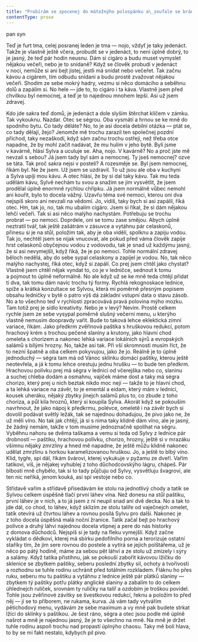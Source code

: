 ```yaml
---
title: "Probírám se zpocenej do mátožnýho polospánku a\_zoufale se bráním tomu, abych se probudil úplně, venku je tma, já chvíli váhám, jestli je ráno nebo večer a\_co je dnes vůbec za den, silou tisknu oči a\_snažím se zase propadnout do sna\\. Už mockrát se mi podařilo nechat si něco aspoň trochu dozdát a\_nenechat se otravovat realitou, hned jak mi zabuší na čelo\\. Nevím, jestli byla Tamara vůbec na světě, když byla v\_Srbsku válka, ale mohlo by se mi třeba zdát, že jsem jako zraněnej válečnej hrdina ve špitále a\_ona sestřička, a\_asi by mě rozhodně měla udělat, jako za moje zásluhy o\_svobodu Srbska… nebo vlastně za zásluhy o\_jednotu Jugoslávie? Kurva, to se zbytečně komplikuje, taky by mi určitě řekla NE ne ne, já se na to vykašlu\\. Tak jinak, už vím\_— já jsem generál chorvatský armády a\_právě se chystáme postřílet Tamaře celou rodinu, ona jde za mnou, já ji utěšuju a\_jsem víceméně rozhodnutej, že nakonec vyměknu, neřeknu NE a\_budu vstřícnej\\. Tamara na mě kouká prosebně svejma nekonečně modrejma očima, je nahá, na sobě má akorát kousek nějakýho špinavýho válečnýho hadru… Sakra, kolik jí asi tak bylo, když tam byla ta válka? Nojo, tak teda ne, už jsem fakt vzbuzenej, ta válka mi to dohajzlu nějak zkomplikovala, začal jsem řešit národnosti a\_letopočty a\_co by asi tak měla na sobě, kdyby šla ke generálovi chorvatský armády\\. Vykašlat se na to\\. Asi snad vstanu\\. Já si tady lámu hlavu, jak ji gentlemansky ošukat, a\_nic\_— NE\_— prej ani ve snu\\. Mohla mi to udělat aspoň rukou\\. Příště, až se mi bude něco zdát, tak prostě budu chorvatskej generál a\_dám jí vybrat, jestli se nechá ojet, nebo odstřelit, bude to rychlý a\_jednoduchý\\."
contentType: prose
---
```


<section>

pan syn

Teď je furt tma, celej posranej leden je tma — nojo, vždyť je taky jedenáct. Takže je vlastně ještě včera, probudit se v jedenáct, to není úplně dobrý, to je jasný, že teď pár hodin neusnu. Dám si cigáro a budu muset vymyslet nějakou večeři, nebo je to snídaně? Když se člověk probudí v jedenáct v noci, nemůže si ani bejt jistej, jestli má snídat nebo večeřet. Tak začnu kávou a cigárem, tím odbudu snídani a budu prostě zvažovat nějakou večeři. Shodím ze sebe mokrý hadry, vezmu si něco domácího a seběhnu dolů a zapálím si. No hele — jde to, to cigáro i ta káva. Vlastně jsem před chvilkou byl nemocnej, a teď je to najednou mnohem lepší. Asi už jsem zdravej.

Kdo jde sakra teď domů, je jedenáct a dole slyším štěrchat klíčem v zámku. Tak vykouknu. Nazdar. Otec se ségrou. Oba vysmátí a hrnou se ke mně do spodního bytu. Co tady děláte? No, to je asi docela debilní otázka — ptát se, co tady dělají, žejo? Jenomže mě trochu zarazil ten společnej pozdní příchod, taky nezaškodí, když sám začnu trochu ostřeji, než třeba otce napadne, že by mohl začít nadávat, že mu hulím v jeho bytě. Byli jsme v kavárně, hlásí Sylva a uculuje se. Aha, nojo. V kavárně? No a proč jste mě nevzali s sebou? Já jsem tady byl sám a nemocnej. Ty jseš nemocnej? ozve se táta. Tak proč sakra nejsi v posteli? A rozesměje se. Byl jsem nemocnej, říkám byl. Ne že jsem. Už jsem se uzdravil. To už jsou ale oba v kuchyni a Sylva upíjí mou kávu. A otec hlásí, že by si dal taky kávu. Tak mu teda udělám kávu, Sylvě nechám tu svou a snažím se jim vysvětlit, že jsem prodělal úplně enormně rychlou chřipku. Já jsem normálně vůbec nemohl ani kouřit, bylo to docela vážný. Uzavřu téma své nemoci, kterou oni dva nejspíš skoro ani nevzali na vědomí. Jo, vidíš, taky bych si asi zapálil, říká otec. Hm, tak jo, no, tak mu ubalím cigáro. Jsem si říkal, že si dám nějakou lehčí večeři. Tak si asi něco malýho nachystám. Potřebuju se trochu probrat — po nemoci. Doprdele, oni se tomu zase smějou. Abych úplně neztratil tvář, tak ještě zašátrám v zásuvce a vytáhnu pár celaskonů, přinesu si je na stůl, položím tak, aby je oba viděli, spolknu a zapiju vodou. Tak jo, nechtěl jsem se nijak vnucovat, ale pokud před váma člověk zapije hrst celaskonů obyčejnou vodou z vodovodu, tak je snad už každýmu jasný, že si asi nevymejšlí, když říká, že je po nemoci. Tohle normální zdravej běloch nedělá, aby do sebe sypal celaskony a zapíjel je vodou. No, tak něco malýho nachystej, říká otec, když si zapálí. Co prej jsem chtěl jako chystat? Vlastně jsem chtěl nějak vyndat to, co je v ledničce, sednout k tomu a pojmout to úplně neformálně. No ale když už se ke mně teda chtějí přidat ti dva, tak tomu dám navíc trochu tý formy. Rychlá rekognoskace lednice, spíže a krátká konzultace se Sylvou, která mi poměrně přesným popisem obsahu ledničky v bytě o patro výš dá základní vstupní data o stavu zásob. No a to všechno teď v rychlosti zpracovává pravá polovina mýho mozku. Tam totiž prej je sídlo kreativity. Nebo je v levý? Nevím. Prostě celkem rychle jsem ze sebe vysypal poměrně slušný večerní menu, u kterýho vlastně nemusím doopravdy vařit. Bude to taková lehce eklektická zimní variace, říkám. Jako předkrm zvěřinová paštika s hruškovou redukcí, potom hrachový krém s trochou pečené slaniny a krutony, jako hlavní chod omeleta s chorizem a nakonec lehká variace lokálních sýrů a evropských salámů s bílými hrozny. No, takže asi tak. Při vší skromnosti musím říct, že to nezní špatně a oba celkem pokyvujou, jako že jo. Reálně je to úplně jednoduchý — ségra tam má od Vánoc sklínku domácí paštiky, kterou ještě neotevřela, a já k tomu lehce orestuju jednu hrušku — to bude ten předkrm. Hrachovou polívku prej má ségra v lednici od včerejška nebo co, slaninu a suchej chleba dodám a osmahnu, vajíček máme dost a taky má ségra chorizo, který prej u nich beztak nikdo moc nejí — takže to je hlavní chod, a ta lehká variace na závěr, to je ementál a eidam, který mám v lednici, kousek uheráku, nějaký zbytky jinejch salámů plus to, co zbude z toho choriza, a půl kila hroznů, který si koupila Sylva. Akorát když se pokouším navrhnout, že jako nápoj k předkrmu, polévce, omeletě i na závěr bych si dovolil podávat světlý ležák, tak se najednou dohadujou, že pivo jako ne, že už měli víno. No tak jak chtějí, já si s nima taky klidně dám víno, ale je jasný, že žádný nemám, takže v tom musíme jednoznačně spolíhat na ségru. Vyběhnu nahoru se dvěma taškama a vemu si teda od Sylvy z lednice pár drobností — paštiku, hrachovou polívku, chorizo, hrozny, ještě si v mrazáku všimnu nějaký zmrzliny a hned mě napadne, že ještě můžu klidně nakonec udělat zmrzlinu s horkou karamelizovanou hruškou. Jo, a ještě to blbý víno. Klid, tygře, spi dál, říkám švárovi, kterej vykukuje v pyžamu ze dveří. Vařím tatíkovi, víš, je nějakej vyhublej z toho důchodcovskýho lágru, chápeš. Pár blbostí mně chybělo, tak si to tady půjčuju od Sylvy, vysvětluju švagrovi, ale ten nic neříká, jenom kouká, asi spí vestoje nebo co.

Střídavě vařím a střídavě přisedávám ke stolu na jednotlivý chody a tatík se Sylvou celkem úspěšně tlačí první láhev vína. Než donesu na stůl paštiku, první láhev je v nich, a to já jsem z ní neupil snad ani dvě decka. No a tak to jde dál, co chod, to láhev, když sklízím ze stolu talíře od vaječnejch omelet, tatík otevírá už čtvrtou láhev a rovnou posílá Sylvu pro další. Nakonec je z toho docela úspěšná malá noční žranice. Tatík začal bejt po hrachový polívce a druhý láhvi najednou docela vtipnej a pere do nás historky z domova důchodců. Nejspíš si je tady na fleku vymejšlí. Když začne vykládat o dědkovi, kterej má sbírku pedofilního porna a terorizuje ostatní staříky tím, že jim sere rovnou do postele a vytírá se jejich polštářema, už je něco po pátý hodině, máme za sebou pět láhví a ze stolu už zmizely i sýry a salámy. Když tatíka přistihnu, jak se pokouší zabořit kávovou lžičku do sklenice se zbytkem paštiky, seberu poslední zbytky sil, ochoty a tvořivosti a rozhodnu se tuhle rodinu uchránit před totálním rozkladem. Fláknu ho přes ruku, seberu mu tu paštiku a vytáhnu z lednice ještě pár plátků slaniny — zbytkem tý paštiky potřu plátky anglické slaniny a zabalím to do celkem úhlednejch ruliček, srovnám ty ruličky na talíř a ozdobím je troškou povidel. Tohle jsou zvěřinové závitky se švestkovou redukcí, řeknu a položím to před něj — jí se to příborem, ne rukama, kurva. Já vám tady vytvářím pětichodový menu, vydávám ze sebe maximum a vy mně pak budete strkat lžíci do sklínky s paštikou. Je šest ráno, ségra a otec jsou podle mě úplně našrot a mně je najednou jasný, že je to všechno na mně. Na mně je držet tuhle rodinu aspoň trochu nad propastí úplnýho chaosu. Taky mě bolí hlava, to by se mi fakt nestalo, kdybych pil pivo.

</section>
